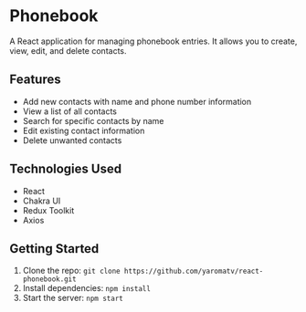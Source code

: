 # Phonebook

A React application for managing phonebook entries. It allows you to create, view, edit, and delete contacts.

## Features

- Add new contacts with name and phone number information
- View a list of all contacts
- Search for specific contacts by name
- Edit existing contact information
- Delete unwanted contacts

## Technologies Used

- React
- Chakra UI
- Redux Toolkit
- Axios

## Getting Started

1. Clone the repo: `git clone https://github.com/yaromatv/react-phonebook.git`
2. Install dependencies: `npm install`
3. Start the server: `npm start`
